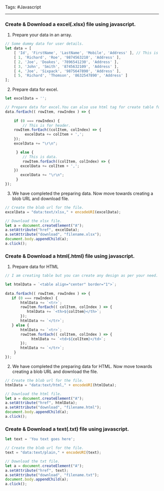 Tags: #Javascript 

---

### Create & Download a excel(.xlsx) file using javascript.

1. Prepare your data in an array.

```javascript
// Some dummy data for user details.
let data = [
    [ 'Id', 'FirstName', 'LastName', 'Mobile', 'Address' ], // This is your header.
    [ 1, 'Richard', 'Roe', '9874563210', 'Address' ],
    [ 2, 'Joe', 'Doakes', '7896541230', 'Address' ],
    [ 3, 'John', 'Smith', '8745632109', 'Address' ],
    [ 4, 'Joe', 'Sixpack', '9875647890', 'Address' ],
    [ 5, 'Richard', 'Thomson', '8632547890', 'Address' ]
];
```

2. Prepare data for excel.

```javascript
let excelData = '';

// Prepare data for excel.You can also use html tag for create table for excel.
data.forEach(( rowItem, rowIndex ) => {   
    
    if (0 === rowIndex) {
        // This is for header.
    rowItem.forEach((colItem, colIndex) => {
         excelData += colItem + ',';
    });
    excelData += "\r\n";

     } else {
        // This is data.
        rowItem.forEach((colItem, colIndex) => {
       excelData += colItem + ',';   
    })
       excelData += "\r\n";       
     }
});
```

3. We have completed the preparing data. Now move towards creating a blob URL and download file.

```javascript
// Create the blob url for the file. 
excelData = "data:text/xlsx," + encodeURI(excelData);

// Download the xlsx file.
let a = document.createElement("A");
a.setAttribute("href", excelData);
a.setAttribute("download", "filename.xlsx");
document.body.appendChild(a);
a.click();
```

### Create & Download a html(.html) file using javascript.

1. Prepare data for HTML

```javascript
// I am creating table but you can create any design as per your need.

let htmlData = `<table align="center" border="1">`;
    
data.forEach(( rowItem, rowIndex ) => {
   if (0 === rowIndex) {
       htmlData += `<tr>`;
       rowItem.forEach(( colItem, colIndex ) => {
          htmlData += `<th>${colItem}</th>`;
       });
       htmlData += `</tr>`;
   } else {
       htmlData += `<tr>`;
       rowItem.forEach(( colItem, colIndex ) => {
            htmlData += `<td>${colItem}</td>`;
       });
       htmlData += `</tr>`;
    }
});
```

2. We have completed the preparing data for HTML. Now move towards creating a blob URL and download the file.

```javascript
// Create the blob url for the file.
htmlData = "data:text/html," + encodeURI(htmlData);

// Download the html file.
let a = document.createElement("A");
a.setAttribute("href", htmlData);
a.setAttribute("download", "filename.html");
document.body.appendChild(a);
a.click();
```

### Create & Download a text(.txt) file using javascript.

```javascript
let text = 'You text goes here';

// Create the blob url for the file.
text = "data:text/plain," + encodeURI(text);

// Download the txt file.
let a = document.createElement("A");
a.setAttribute("href", text);
a.setAttribute("download", "filename.txt");
document.body.appendChild(a);
a.click();
```